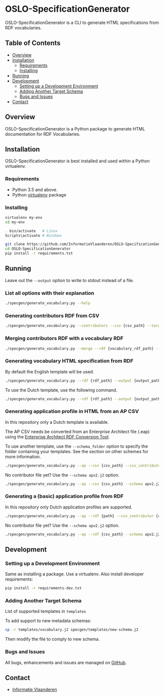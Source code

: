 # OSLO-SpecificationGenerator

OSLO-SpecificationGenerator is a CLI to generate HTML specifications from RDF vocabularies.

## Table of Contents
* [Overview](#overview)
* [Installation](#installation)
  * [Requirements](#requirements)
  * [Installing](#installing)
* [Running](#running)
* [Development](#development)
  * [Setting up a Development Environment](#setting-up-a-development-environment)
  * [Adding Another Target Schema](#adding-another-target-schema)
  * [Bugs and Issues](#bugs-and-issues)
* [Contact](#contact)


## Overview

OSLO-SpecificationGenerator is a Python package to generate HTML documentation for RDF Vocabularies.


## Installation

OSLO-SpecificationGenerator is best installed and used within a Python virtualenv.

### Requirements

* Python 3.5 and above.
* Python [virtualenv](https://virtualenv.pypa.io/) package


### Installing

```bash
virtualenv my-env
cd my-env

. bin/activate   # Linux
Scripts\activate # Windows

git clone https://github.com/InformatieVlaanderen/OSLO-SpecificationGenerator.git
cd OSLO-SpecificationGenerator
pip install -r requirements.txt
```

## Running

Leave out the `--output` option to write to stdout instead of a file.

### List all options with their explanation

```bash
./specgen/generate_vocabulary.py --help
```

### Generating contributors RDF from CSV

```bash
./specgen/generate_vocabulary.py --contributors --csv {csv_path} --target {column} --output {output_path}
```

### Merging contributors RDF with a vocabulary RDF

```bash
./specgen/generate_vocabulary.py --merge --rdf {vocabulary_rdf_path} --rdf_contributor {contributors_rdf_path} --output {output_path}
```

### Generating vocabulary HTML specification from RDF

By default the English template will be used.

```bash
./specgen/generate_vocabulary.py --rdf {rdf_path} --output {output_path}
```

To use the Dutch template, use the following command.

```bash
./specgen/generate_vocabulary.py --rdf {rdf_path} --output {output_path} --schema vocabularynl.j2
```

### Generating application profile in HTML from an AP CSV

In this repository only a Dutch template is available.

The AP CSV needs be converted from an Enterprise Architect file (.eap) using the [Enterprise Architect RDF Conversion Tool](https://github.com/Informatievlaanderen/OSLO-EA-to-RDF).

To use another template, use the `--schema_folder` option to specify the folder containing your templates.
See the section on other schemes for more information.

```bash
./specgen/generate_vocabulary.py --ap --csv {csv_path} --csv_contributor {csv_contributor_path} --output {output_path}
```

No contributor file yet? Use the `--schema apv2.j2` option.

```bash
./specgen/generate_vocabulary.py --ap --csv {csv_path} --schema apv2.j2 --output {output_path}
```

### Generating a (basic) application profile from RDF

In this repository only Dutch application profiles are supported.

```bash
./specgen/generate_vocabulary.py --ap --rdf {path} --csv_contributor {csv_contributor_path} --output {output_path}
```

No contributor file yet? Use the `--schema apv2.j2` option.

```bash
./specgen/generate_vocabulary.py --ap --rdf {csv_path} --schema apv2.j2 --output {output_path}
```

## Development

### Setting up a Development Environment

Same as installing a package.  Use a virtualenv.  Also install developer requirements:

```bash
pip install -r requirements-dev.txt
```

### Adding Another Target Schema

List of supported templates in `templates`

To add support to new metadata schemas:
```bash
cp -r templates/vocabulary.j2 specgen/templates/new-schema.j2
```
Then modify the file to comply to new schema.


### Bugs and Issues

All bugs, enhancements and issues are managed on [GitHub](https://github.com/InformatieVlaanderen/OSLO-SpecificationGenerator/issues).

## Contact

* [Informatie Vlaanderen](mailto:oslo@kb.vlaanderen.be)
